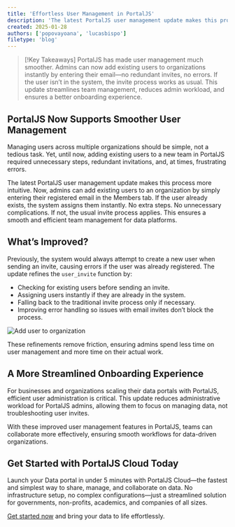 ```yaml
---
title: 'Effortless User Management in PortalJS'
description: 'The latest PortalJS user management update makes this process more intuitive.'
created: 2025-01-28
authors: ['popovayoana', 'lucasbispo']
filetype: 'blog'
---
```



>[!Key Takeaways]
> PortalJS has made user management much smoother. Admins can now add existing users to organizations instantly by entering their email—no redundant invites, no errors. If the user isn’t in the system, the invite process works as usual. This update streamlines team management, reduces admin workload, and ensures a better onboarding experience.


## PortalJS Now Supports Smoother User Management

Managing users across multiple organizations should be simple, not a tedious task. Yet, until now, adding existing users to a new team in PortalJS required unnecessary steps, redundant invitations, and, at times, frustrating errors.
 
The latest PortalJS user management update makes this process more intuitive. Now, admins can add existing users to an organization by simply entering their registered email in the Members tab. If the user already exists, the system assigns them instantly. No extra steps. No unnecessary complications. If not, the usual invite process applies. This ensures a smooth and efficient team management for data platforms. 

## What’s Improved?

Previously, the system would always attempt to create a new user when sending an invite, causing errors if the user was already registered. The update refines the `user_invite` function by:

- Checking for existing users before sending an invite.
- Assigning users instantly if they are already in the system.
- Falling back to the traditional invite process only if necessary.
- Improving error handling so issues with email invites don’t block the process.

![Add user to organization](/images/blog/add-user.webp)

These refinements remove friction, ensuring admins spend less time on user management and more time on their actual work.

## A More Streamlined Onboarding Experience

For businesses and organizations scaling their data portals with PortalJS, efficient user administration is critical. This update reduces administrative workload for PortalJS admins, allowing them to focus on managing data, not troubleshooting user invites.

With these improved user management features in PortalJS, teams can collaborate more effectively, ensuring smooth workflows for data-driven organizations. 

## Get Started with PortalJS Cloud Today

Launch your Data portal in under 5 minutes with PortalJS Cloud—the fastest and simplest way to share, manage, and collaborate on data. No infrastructure setup, no complex configurations—just a streamlined solution for governments, non-profits, academics, and companies of all sizes.

[Get started now](https://cloud.portaljs.com/) and bring your data to life effortlessly.